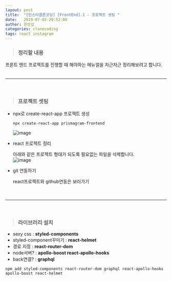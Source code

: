 ```yaml
---
layout: post
title:  "[인스타클론코딩] [FrontEnd].1 - 프로젝트 셋팅 "
date:   2019-07-02-20:52:00
author: 한만섭
categories: clonecoding
tags: react instagram
---
```


> ### 정리할 내용 

프론트 엔드 프로젝트를 진행할 때 해야하는 메뉴얼을 차근차근 정리해보려고 합니다.  
　  

***

　  
> ### 프로젝트 셋팅 

* npx로 create-react-app 프로젝트 생성 
  
  ```
  npx create-react-app prismagram-frontend
  ```
  ![image](https://user-images.githubusercontent.com/46010705/60510911-9d411500-9d0b-11e9-9c8f-dca0e88d126e.png)
  
  
* react 프로젝트 정리 
  
  아래와 같은 프로젝트 형태가 되도록 필요없는 파일을 삭제합니다.  
  ![image](https://user-images.githubusercontent.com/46010705/60510983-d24d6780-9d0b-11e9-9202-e04c8c823e37.png)

* git 연동하기 
  
  react프로젝트와 github연동은 보러가기

　  

***

　  
> ### 라이브러리 설치 

  * sexy css : **styled-components** 
  * styled-component꾸미기 : **react-helmet**
  * 경로 지정 : **react-router-dom**
  * node서버? : **apollo-boost react-apollo-hooks**
  * back연결? : **graphql**  
  ```
  npm add styled-components react-router-dom graphql react-apollo-hooks apollo-boost react-helmet
  ```

